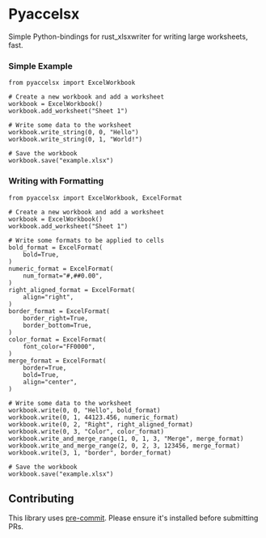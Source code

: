 # Pyaccelsx

Simple Python-bindings for rust_xlsxwriter for writing large worksheets, fast.

### Simple Example
```
from pyaccelsx import ExcelWorkbook

# Create a new workbook and add a worksheet
workbook = ExcelWorkbook()
workbook.add_worksheet("Sheet 1")

# Write some data to the worksheet
workbook.write_string(0, 0, "Hello")
workbook.write_string(0, 1, "World!")

# Save the workbook
workbook.save("example.xlsx")
```

### Writing with Formatting
```
from pyaccelsx import ExcelWorkbook, ExcelFormat

# Create a new workbook and add a worksheet
workbook = ExcelWorkbook()
workbook.add_worksheet("Sheet 1")

# Write some formats to be applied to cells
bold_format = ExcelFormat(
    bold=True,
)
numeric_format = ExcelFormat(
    num_format="#,##0.00",
)
right_aligned_format = ExcelFormat(
    align="right",
)
border_format = ExcelFormat(
    border_right=True,
    border_bottom=True,
)
color_format = ExcelFormat(
    font_color="FF0000",
)
merge_format = ExcelFormat(
    border=True,
    bold=True,
    align="center",
)

# Write some data to the worksheet
workbook.write(0, 0, "Hello", bold_format)
workbook.write(0, 1, 44123.456, numeric_format)
workbook.write(0, 2, "Right", right_aligned_format)
workbook.write(0, 3, "Color", color_format)
workbook.write_and_merge_range(1, 0, 1, 3, "Merge", merge_format)
workbook.write_and_merge_range(2, 0, 2, 3, 123456, merge_format)
workbook.write(3, 1, "border", border_format)

# Save the workbook
workbook.save("example.xlsx")
```

## Contributing

This library uses [pre-commit](https://pre-commit.com/). Please ensure it's installed before submitting PRs.
